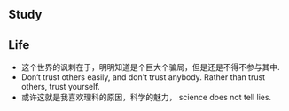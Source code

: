## Study

## Life
- 这个世界的讽刺在于，明明知道是个巨大个骗局，但是还是不得不参与其中.
- Don‘t trust others easily, and don't trust anybody. Rather than trust others, trust yourself.
- 或许这就是我喜欢理科的原因，科学的魅力， science does not tell lies.
